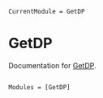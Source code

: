 ```@meta
CurrentModule = GetDP
```

# GetDP

Documentation for [GetDP](https://github.com/Electa-Git/GetDP.jl).

```@index
```

```@autodocs
Modules = [GetDP]
```
